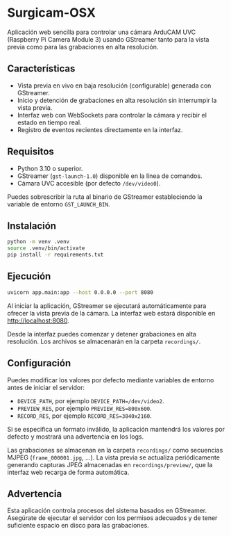 # Surgicam-OSX

Aplicación web sencilla para controlar una cámara ArduCAM UVC (Raspberry Pi Camera Module 3) usando GStreamer tanto para la vista previa como para las grabaciones en alta resolución.

## Características

- Vista previa en vivo en baja resolución (configurable) generada con GStreamer.
- Inicio y detención de grabaciones en alta resolución sin interrumpir la vista previa.
- Interfaz web con WebSockets para controlar la cámara y recibir el estado en tiempo real.
- Registro de eventos recientes directamente en la interfaz.

## Requisitos

- Python 3.10 o superior.
- GStreamer (`gst-launch-1.0`) disponible en la línea de comandos.
- Cámara UVC accesible (por defecto `/dev/video0`).

Puedes sobrescribir la ruta al binario de GStreamer estableciendo la variable de entorno `GST_LAUNCH_BIN`.

## Instalación

```bash
python -m venv .venv
source .venv/bin/activate
pip install -r requirements.txt
```

## Ejecución

```bash
uvicorn app.main:app --host 0.0.0.0 --port 8080
```

Al iniciar la aplicación, GStreamer se ejecutará automáticamente para ofrecer la vista previa de la cámara. La interfaz web estará disponible en [http://localhost:8080](http://localhost:8080).

Desde la interfaz puedes comenzar y detener grabaciones en alta resolución. Los archivos se almacenarán en la carpeta `recordings/`.

## Configuración

Puedes modificar los valores por defecto mediante variables de entorno antes de iniciar el servidor:

- `DEVICE_PATH`, por ejemplo `DEVICE_PATH=/dev/video2`.
- `PREVIEW_RES`, por ejemplo `PREVIEW_RES=800x600`.
- `RECORD_RES`, por ejemplo `RECORD_RES=3840x2160`.

Si se especifica un formato inválido, la aplicación mantendrá los valores por defecto y mostrará una advertencia en los logs.

Las grabaciones se almacenan en la carpeta `recordings/` como secuencias MJPEG (`frame_000001.jpg`, ...). La vista previa se
 actualiza periódicamente generando capturas JPEG almacenadas en `recordings/preview/`, que la interfaz web recarga de forma
 automática.

## Advertencia

Esta aplicación controla procesos del sistema basados en GStreamer. Asegúrate de ejecutar el servidor con los permisos adecuados y de tener suficiente espacio en disco para las grabaciones.
